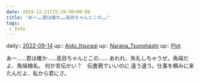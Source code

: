 ```yaml
---
date: 2024-12-21T15:19:50+09:00
title: "あー……君は確か……高目ちゃんとこの……"
tags:
 - Info
---
```


daily:: [2022-09-14](Daily_Note/2022-09-14.md)
up:: [Aido_Itsuragi](Bar/Novel/Nacaria/Aido_Itsuragi.md)
up:: [Narana_Tsunohashi](Bar/Novel/Nacaria/Narana_Tsunohashi.md)
up:: [Plot](Bar/Novel/Chaos/Plot.md)

あー……君は確か……高目ちゃんとこの……
あれれ、失礼しちゃうぜ。角端だよ、角端楢名。
何か言伝かい？　伝書鴉でいいのに
違う違う。仕事を頼みに来たんだよ、私から君にさ。
